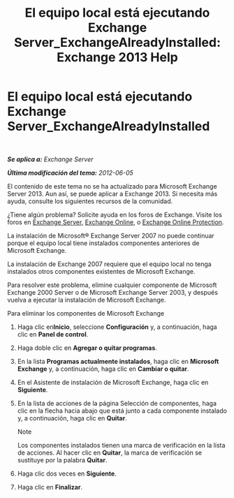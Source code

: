 ﻿---
title: 'El equipo local está ejecutando Exchange Server_ExchangeAlreadyInstalled: Exchange 2013 Help'
TOCTitle: El equipo local está ejecutando Exchange Server_ExchangeAlreadyInstalled
ms:assetid: 3f168b5d-9910-418f-86fb-e99d852dcb5e
ms:mtpsurl: https://technet.microsoft.com/es-es/library/ms.exch.setupreadiness.exchangealreadyinstalled(v=EXCHG.150)
ms:contentKeyID: 48268031
ms.date: 05/22/2018
mtps_version: v=EXCHG.150
ms.translationtype: MT
---

# El equipo local está ejecutando Exchange Server\_ExchangeAlreadyInstalled

 

_**Se aplica a:** Exchange Server_

_**Última modificación del tema:** 2012-06-05_

El contenido de este tema no se ha actualizado para Microsoft Exchange Server 2013. Aun así, se puede aplicar a Exchange 2013. Si necesita más ayuda, consulte los siguientes recursos de la comunidad.

¿Tiene algún problema? Solicite ayuda en los foros de Exchange. Visite los foros en [Exchange Server](https://go.microsoft.com/fwlink/p/?linkid=60612), [Exchange Online](https://go.microsoft.com/fwlink/p/?linkid=267542), o [Exchange Online Protection](https://go.microsoft.com/fwlink/p/?linkid=285351).

La instalación de Microsoft® Exchange Server 2007 no puede continuar porque el equipo local tiene instalados componentes anteriores de Microsoft Exchange.

La instalación de Exchange 2007 requiere que el equipo local no tenga instalados otros componentes existentes de Microsoft Exchange.

Para resolver este problema, elimine cualquier componente de Microsoft Exchange 2000 Server o de Microsoft Exchange Server 2003, y después vuelva a ejecutar la instalación de Microsoft Exchange.

Para eliminar los componentes de Microsoft Exchange

1.  Haga clic en**Inicio**, seleccione **Configuración** y, a continuación, haga clic en **Panel de control**.

2.  Haga doble clic en **Agregar o quitar programas**.

3.  En la lista **Programas actualmente instalados**, haga clic en **Microsoft Exchange** y, a continuación, haga clic en **Cambiar o quitar**.

4.  En el Asistente de instalación de Microsoft Exchange, haga clic en **Siguiente**.

5.  En la lista de acciones de la página Selección de componentes, haga clic en la flecha hacia abajo que está junto a cada componente instalado y, a continuación, haga clic en **Quitar**.
    

    > [!NOTE]
    > Los componentes instalados tienen una marca de verificación en la lista de acciones. Al hacer clic en <STRONG>Quitar</STRONG>, la marca de verificación se sustituye por la palabra <STRONG>Quitar</STRONG>.



6.  Haga clic dos veces en **Siguiente**.

7.  Haga clic en **Finalizar**.

